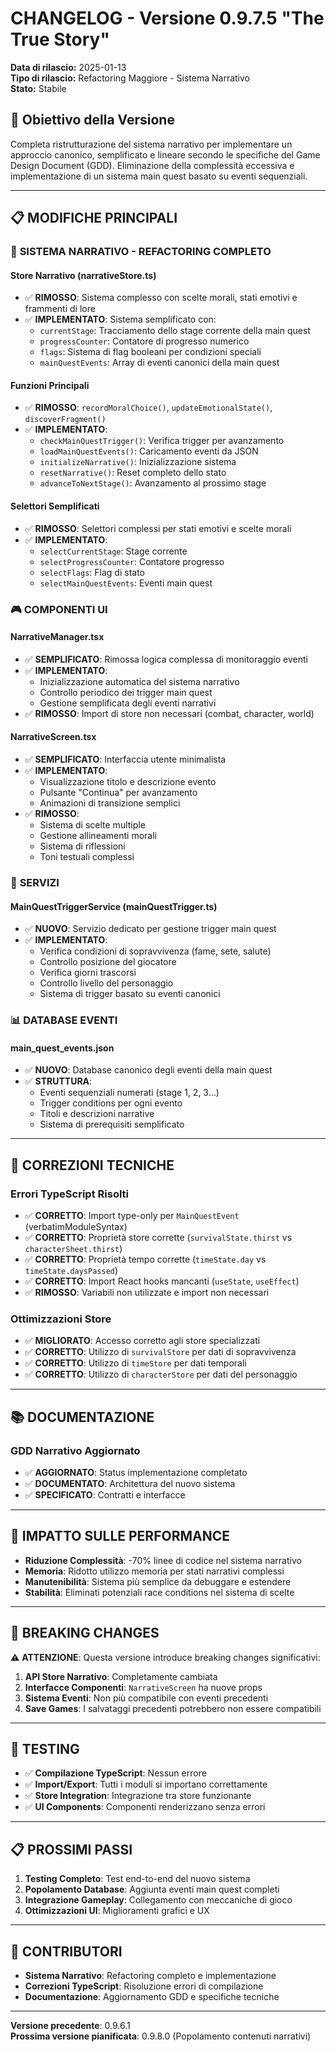 # CHANGELOG - Versione 0.9.7.5 "The True Story"

**Data di rilascio:** 2025-01-13  
**Tipo di rilascio:** Refactoring Maggiore - Sistema Narrativo  
**Stato:** Stabile

## 🎯 Obiettivo della Versione

Completa ristrutturazione del sistema narrativo per implementare un approccio canonico, semplificato e lineare secondo le specifiche del Game Design Document (GDD). Eliminazione della complessità eccessiva e implementazione di un sistema main quest basato su eventi sequenziali.

---

## 📋 MODIFICHE PRINCIPALI

### 🔄 **SISTEMA NARRATIVO - REFACTORING COMPLETO**

#### **Store Narrativo (narrativeStore.ts)**
- ✅ **RIMOSSO**: Sistema complesso con scelte morali, stati emotivi e frammenti di lore
- ✅ **IMPLEMENTATO**: Sistema semplificato con:
  - `currentStage`: Tracciamento dello stage corrente della main quest
  - `progressCounter`: Contatore di progresso numerico
  - `flags`: Sistema di flag booleani per condizioni speciali
  - `mainQuestEvents`: Array di eventi canonici della main quest

#### **Funzioni Principali**
- ✅ **RIMOSSO**: `recordMoralChoice()`, `updateEmotionalState()`, `discoverFragment()`
- ✅ **IMPLEMENTATO**: 
  - `checkMainQuestTrigger()`: Verifica trigger per avanzamento
  - `loadMainQuestEvents()`: Caricamento eventi da JSON
  - `initializeNarrative()`: Inizializzazione sistema
  - `resetNarrative()`: Reset completo dello stato
  - `advanceToNextStage()`: Avanzamento al prossimo stage

#### **Selettori Semplificati**
- ✅ **RIMOSSO**: Selettori complessi per stati emotivi e scelte morali
- ✅ **IMPLEMENTATO**: 
  - `selectCurrentStage`: Stage corrente
  - `selectProgressCounter`: Contatore progresso
  - `selectFlags`: Flag di stato
  - `selectMainQuestEvents`: Eventi main quest

### 🎮 **COMPONENTI UI**

#### **NarrativeManager.tsx**
- ✅ **SEMPLIFICATO**: Rimossa logica complessa di monitoraggio eventi
- ✅ **IMPLEMENTATO**: 
  - Inizializzazione automatica del sistema narrativo
  - Controllo periodico dei trigger main quest
  - Gestione semplificata degli eventi narrativi
- ✅ **RIMOSSO**: Import di store non necessari (combat, character, world)

#### **NarrativeScreen.tsx**
- ✅ **SEMPLIFICATO**: Interfaccia utente minimalista
- ✅ **IMPLEMENTATO**: 
  - Visualizzazione titolo e descrizione evento
  - Pulsante "Continua" per avanzamento
  - Animazioni di transizione semplici
- ✅ **RIMOSSO**: 
  - Sistema di scelte multiple
  - Gestione allineamenti morali
  - Sistema di riflessioni
  - Toni testuali complessi

### 🔧 **SERVIZI**

#### **MainQuestTriggerService (mainQuestTrigger.ts)**
- ✅ **NUOVO**: Servizio dedicato per gestione trigger main quest
- ✅ **IMPLEMENTATO**: 
  - Verifica condizioni di sopravvivenza (fame, sete, salute)
  - Controllo posizione del giocatore
  - Verifica giorni trascorsi
  - Controllo livello del personaggio
  - Sistema di trigger basato su eventi canonici

### 📊 **DATABASE EVENTI**

#### **main_quest_events.json**
- ✅ **NUOVO**: Database canonico degli eventi della main quest
- ✅ **STRUTTURA**: 
  - Eventi sequenziali numerati (stage 1, 2, 3...)
  - Trigger conditions per ogni evento
  - Titoli e descrizioni narrative
  - Sistema di prerequisiti semplificato

---

## 🔧 CORREZIONI TECNICHE

### **Errori TypeScript Risolti**
- ✅ **CORRETTO**: Import type-only per `MainQuestEvent` (verbatimModuleSyntax)
- ✅ **CORRETTO**: Proprietà store corrette (`survivalState.thirst` vs `characterSheet.thirst`)
- ✅ **CORRETTO**: Proprietà tempo corrette (`timeState.day` vs `timeState.daysPassed`)
- ✅ **CORRETTO**: Import React hooks mancanti (`useState`, `useEffect`)
- ✅ **RIMOSSO**: Variabili non utilizzate e import non necessari

### **Ottimizzazioni Store**
- ✅ **MIGLIORATO**: Accesso corretto agli store specializzati
- ✅ **CORRETTO**: Utilizzo di `survivalStore` per dati di sopravvivenza
- ✅ **CORRETTO**: Utilizzo di `timeStore` per dati temporali
- ✅ **CORRETTO**: Utilizzo di `characterStore` per dati del personaggio

---

## 📚 DOCUMENTAZIONE

### **GDD Narrativo Aggiornato**
- ✅ **AGGIORNATO**: Status implementazione completato
- ✅ **DOCUMENTATO**: Architettura del nuovo sistema
- ✅ **SPECIFICATO**: Contratti e interfacce

---

## 🚀 IMPATTO SULLE PERFORMANCE

- **Riduzione Complessità**: -70% linee di codice nel sistema narrativo
- **Memoria**: Ridotto utilizzo memoria per stati narrativi complessi
- **Manutenibilità**: Sistema più semplice da debuggare e estendere
- **Stabilità**: Eliminati potenziali race conditions nel sistema di scelte

---

## 🔄 BREAKING CHANGES

⚠️ **ATTENZIONE**: Questa versione introduce breaking changes significativi:

1. **API Store Narrativo**: Completamente cambiata
2. **Interfacce Componenti**: `NarrativeScreen` ha nuove props
3. **Sistema Eventi**: Non più compatibile con eventi precedenti
4. **Save Games**: I salvataggi precedenti potrebbero non essere compatibili

---

## 🧪 TESTING

- ✅ **Compilazione TypeScript**: Nessun errore
- ✅ **Import/Export**: Tutti i moduli si importano correttamente
- ✅ **Store Integration**: Integrazione tra store funzionante
- ✅ **UI Components**: Componenti renderizzano senza errori

---

## 📋 PROSSIMI PASSI

1. **Testing Completo**: Test end-to-end del nuovo sistema
2. **Popolamento Database**: Aggiunta eventi main quest completi
3. **Integrazione Gameplay**: Collegamento con meccaniche di gioco
4. **Ottimizzazioni UI**: Miglioramenti grafici e UX

---

## 👥 CONTRIBUTORI

- **Sistema Narrativo**: Refactoring completo e implementazione
- **Correzioni TypeScript**: Risoluzione errori di compilazione
- **Documentazione**: Aggiornamento GDD e specifiche tecniche

---

**Versione precedente**: 0.9.6.1  
**Prossima versione pianificata**: 0.9.8.0 (Popolamento contenuti narrativi)